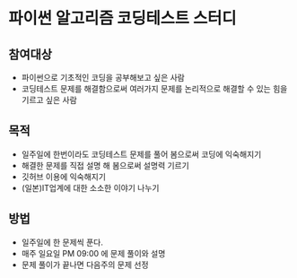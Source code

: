 # 파이썬 알고리즘 코딩테스트 스터디
## 참여대상
- 파이썬으로 기초적인 코딩을 공부해보고 싶은 사람
- 코딩테스트 문제를 해결함으로써 여러가지 문제를 논리적으로 해결할 수 있는 힘을 기르고 싶은 사람
## 목적
- 일주일에 한번이라도 코딩테스트 문제를 풀어 봄으로써 코딩에 익숙해지기
- 해결한 문제를 직접 설명 해 봄으로써 설명력 기르기
- 깃허브 이용에 익숙해지기
- (일본)IT업계에 대한 소소한 이야기 나누기
## 방법
- 일주일에 한 문제씩 푼다.
- 매주 일요일 PM 09:00 에 문제 풀이와 설명
- 문제 풀이가 끝나면 다음주의 문제 선정
